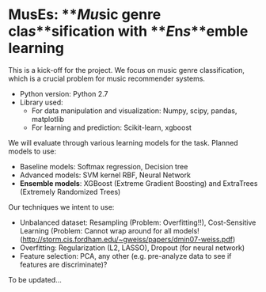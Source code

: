# MusEs: **_Mu_**sic genre cla**_s_**sification with **_E_**n**_s_**emble learning

This is a kick-off for the project. We focus on music genre classification, which is a crucial problem for music recommender systems.

- Python version: Python 2.7
- Library used: 
	- For data manipulation and visualization: Numpy, scipy, pandas, matplotlib
	- For learning and prediction: Scikit-learn, xgboost


We will evaluate through various learning models for the task. Planned models to use:
- Baseline models: Softmax regression, Decision tree
- Advanced models: SVM kernel RBF, Neural Network
- **Ensemble models**: XGBoost (Extreme Gradient Boosting) and ExtraTrees (Extremely Randomized Trees)

Our techniques we intent to use:
- Unbalanced dataset: Resampling (Problem: Overfitting!!), Cost-Sensitive Learning (Problem: Cannot wrap around for all models! (http://storm.cis.fordham.edu/~gweiss/papers/dmin07-weiss.pdf)
- Overfitting: Regularization (L2, LASSO), Dropout (for neural network)
- Feature selection: PCA, any other (e.g. pre-analyze data to see if features are discriminate)?

To be updated...
